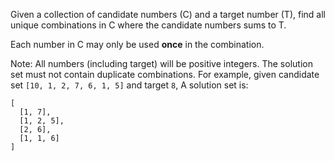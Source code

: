 Given a collection of candidate numbers (C) and a target number (T), find all unique combinations in C where the candidate numbers sums to T.

Each number in C may only be used **once** in the combination.

Note:
All numbers (including target) will be positive integers.
The solution set must not contain duplicate combinations.
For example, given candidate set `[10, 1, 2, 7, 6, 1, 5]` and target `8`, 
A solution set is: 
```
[
  [1, 7],
  [1, 2, 5],
  [2, 6],
  [1, 1, 6]
]
```